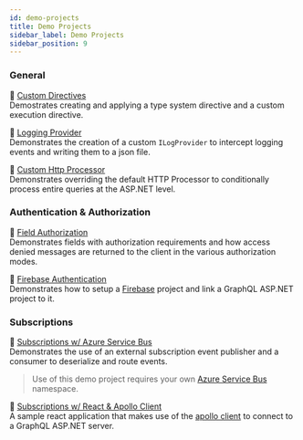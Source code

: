 ```yaml
---
id: demo-projects
title: Demo Projects
sidebar_label: Demo Projects
sidebar_position: 9
---
```


### General

📌 [Custom Directives](https://github.com/graphql-aspnet/demo-projects/tree/master/Custom-Directives)  <br/> 
Demostrates creating and applying a type system directive and a custom execution directive.

📌  [Logging Provider](https://github.com/graphql-aspnet/demo-projects/tree/master/LoggingProvider)  <br/>
Demonstrates the creation of a custom `ILogProvider` to intercept logging events and writing them to a json file.

📌  [Custom Http Processor](https://github.com/graphql-aspnet/demo-projects/tree/master/Custom-HttpProcessor)<br/>
Demonstrates overriding the default HTTP Processor to conditionally process entire queries at the ASP.NET level.

### Authentication & Authorization

📌  [Field Authorization](https://github.com/graphql-aspnet/demo-projects/tree/master/Authorization)<br/>
Demonstrates fields with authorization requirements and how access denied messages are returned to the client in the various authorization modes.

📌  [Firebase Authentication](https://github.com/graphql-aspnet/demo-projects/tree/master/Firebase-Authentication)<br/>
Demonstrates how to setup a [Firebase](https://firebase.google.com/) project and link a GraphQL ASP.NET project to it.

### Subscriptions

📌  [Subscriptions w/ Azure Service Bus](https://github.com/graphql-aspnet/demo-projects/tree/master/Subscriptions-AzureServiceBus)<br/>
Demonstrates the use of an external subscription event publisher and a consumer to deserialize and route events. 
>Use of this demo project requires your own [Azure Service Bus](https://docs.microsoft.com/en-us/azure/service-bus-messaging/service-bus-messaging-overview) namespace.

📌  [Subscriptions w/ React & Apollo Client](https://github.com/graphql-aspnet/demo-projects/tree/master/Subscriptions-ReactApolloClient)<br/>
A sample react application that makes use of the [apollo client](https://www.apollographql.com/docs/react/) to connect to a GraphQL ASP.NET server.
